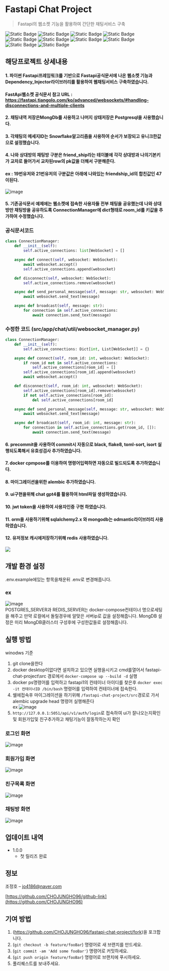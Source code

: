 # Fastapi Chat Project
> Fastapi의 웹소켓 기능을 활용하여 간단한 채팅서비스 구축

![Static Badge](https://img.shields.io/badge/Python-%233776AB)
![Static Badge](https://img.shields.io/badge/Fastapi-%23009688)
![Static Badge](https://img.shields.io/badge/PostgreSql-%234169E1)
![Static Badge](https://img.shields.io/badge/Sqlalchemy-%23D71F00)
![Static Badge](https://img.shields.io/badge/MongoDb-%2347A248)
![Static Badge](https://img.shields.io/badge/Dependency_Injector-blue)
![Static Badge](https://img.shields.io/badge/Poetry-%2360A5FA)
![Static Badge](https://img.shields.io/badge/Gunicorn-%23499848)
![Static Badge](https://img.shields.io/badge/Docker-%232496ED)
![Static Badge](https://img.shields.io/badge/JwtToken-red)

## 해당프로젝트 상세내용
#### 1. 파이썬 Fastapi프레임워크를 기반으로 Fastapi공식문서에 나온 웹소켓 기능과 Dependency_Injector라이브러리를 활용하여 웹채팅서비스 구축하였습니다.<br>
#### FastApi웹소켓 공식문서 참고 URL : https://fastapi.tiangolo.com/ko/advanced/websockets/#handling-disconnections-and-multiple-clients
#### 2. 채팅내역 저장은MongDb를 사용하고 나머지 상태저장은 Postgresql을 사용했습니다.
#### 3. 각채팅의 메세지ID는 Snowflake알고리즘을 사용하여 순서가 보장되고 유니크한값으로 설정했습니다.
#### 4. 나와 상대방의 채팅방 구분은 friend_ship라는 테이블에 각각 상대방과 나의기본키가 교차로 들어가서 교차된row의 pk값을 더해서 구분해준다.<br>
#### ex : 19번유저와 21번유저의 구분값은 아래에 나와있는 friendship_id의 합친값인 47이된다.<br>
![image](https://github.com/CHOJUNGHO96/fastapi-chat-project/assets/61762674/c1b479b8-eadf-4974-8168-833f408b7642)
#### 5. 기존공식문서 예제에는 웹소켓에 접속한 사용자들 전부 채팅을 공유했는데 나와 상대방만 채팅방을 공유하도록 ConnectionManager에 dict형태로 room_id를 키값을 추가하여 수정했습니다.<br>
### 공식문서코드
```py
class ConnectionManager:
    def __init__(self):
        self.active_connections: list[WebSocket] = []

    async def connect(self, websocket: WebSocket):
        await websocket.accept()
        self.active_connections.append(websocket)

    def disconnect(self, websocket: WebSocket):
        self.active_connections.remove(websocket)

    async def send_personal_message(self, message: str, websocket: WebSocket):
        await websocket.send_text(message)

    async def broadcast(self, message: str):
        for connection in self.active_connections:
            await connection.send_text(message)
```
### 수정한 코드 (src/app/chat/util/websocket_manager.py)
```py
class ConnectionManager:
    def __init__(self):
        self.active_connections: Dict[int, List[WebSocket]] = {}

    async def connect(self, room_id: int, websocket: WebSocket):
        if room_id not in self.active_connections:
            self.active_connections[room_id] = []
        self.active_connections[room_id].append(websocket)
        await websocket.accept()

    def disconnect(self, room_id: int, websocket: WebSocket):
        self.active_connections[room_id].remove(websocket)
        if not self.active_connections[room_id]:
            del self.active_connections[room_id]

    async def send_personal_message(self, message: str, websocket: WebSocket):
        await websocket.send_text(message)

    async def broadcast(self, room_id: int, message: str):
        for connection in self.active_connections.get(room_id, []):
            await connection.send_text(message)

```
#### 6. precommit을 사용하여 commit시 자동으로 black, flake8, toml-sort, isort 실행되도록해서 유효성검사 추가하였습니다.
#### 7. docker cpmpose를 이용하여 명령어입력하면 자동으로 빌드되도록 추가하였습니다.
#### 8. 마이그레이션을위한 alembic 추가하였습니다.
#### 9. ui구현을위해 chat gpt4를 활용하여 html파일 생성하였습니다.
#### 10. jwt token을 사용하여 사용자인증 구현 하였습니다.
#### 11. orm을 사용하기위해 sqlalchemy2.x 와 mongodb는 odmantic라이브러리 사용하였습니다.
#### 12. 유저정보 캐시에저장하기위해 redis 사용하였습니다.

![](../header.png)

## 개발 환경 설정
.env.example에있는 항목을채운뒤 .env로 변경해줍니다.
### ex</br>
![image](https://github.com/CHOJUNGHO96/fastapi-chat-project/assets/61762674/6dbe14f2-8a55-4468-b094-65fd64fd9d66) </br>
POSTGRES_SERVER과 REDIS_SERVER는 docker-compose컨테이너 명으로세팅을 해주고 만약 로컬에서 돌릴경우에 알맞은 서버ip로 값을 설정해줍니다.
MongDB 설정은 미리 MongDB클러스터 구성후에 구성한값들로 설정해줍니다.

## 실행 방법
winodws 기준
1. git clone을한다
2. docker desktop이없다면 설치하고 있으면 실행을시키고 cmd를열어서 fastapi-chat-project\src 경로에서 ```docker-compose up --build -d``` 실행
3. docker ps명령어를 입력하고 fastapi1의 컨테이너 아이디를 찾은후 ```docker exec -it 컨테이너ID /bin/bash``` 명령어를 입력하여 컨테이너에 접속한다.
4. 쉘에접속후 마이그레이션을 하기위해 ```/fastapi-chat-project/src```경로로 가서 alembic upgrade head 명령어 실행해준다</br>
ex
![image](https://github.com/CHOJUNGHO96/fastapi-chat-project/assets/61762674/0eb9e01d-ed79-41d1-ad04-89433089440b)
5. ```http://127.0.0.1:5051/api/v1/auth/login```로 접속하여 ui가 잘나오는지확인및 회원가입및 친구추가하고 채팅기능이 잘동작하는지 확인<br>
### 로그인 화면<br>
![image](https://github.com/CHOJUNGHO96/fastapi-chat-project/assets/61762674/458b9eb6-7dc0-4ad0-9e3c-89ffe1b0354f)
### 회원가입 화면<br>
![image](https://github.com/CHOJUNGHO96/fastapi-chat-project/assets/61762674/e3342bf8-6079-4e4d-9b23-48aabeb8a42b)
### 친구목록 화면<br>
![image](https://github.com/CHOJUNGHO96/fastapi-chat-project/assets/61762674/ea8cfff9-c578-4cd1-9ddf-1e20fbe1be23)
### 채팅방 화면<br>
![image](https://github.com/CHOJUNGHO96/fastapi-chat-project/assets/61762674/b57494ad-985e-421f-bf86-816264b37d5c)



## 업데이트 내역

* 1.0.0
    * 첫 릴리즈 완료

## 정보

조정호 – jo4186@naver.com

[https://github.com/CHOJUNGHO96/github-link](https://github.com/CHOJUNGHO96)

## 기여 방법

1. (<https://github.com/CHOJUNGHO96/fastapi-chat-project/fork>)을 포크합니다.
2. (`git checkout -b feature/fooBar`) 명령어로 새 브랜치를 만드세요.
3. (`git commit -am 'Add some fooBar'`) 명령어로 커밋하세요.
4. (`git push origin feature/fooBar`) 명령어로 브랜치에 푸시하세요. 
5. 풀리퀘스트를 보내주세요.

<!-- Markdown link & img dfn's -->
[npm-image]: https://img.shields.io/npm/v/datadog-metrics.svg?style=flat-square
[npm-url]: https://npmjs.org/package/datadog-metrics
[npm-downloads]: https://img.shields.io/npm/dm/datadog-metrics.svg?style=flat-square
[travis-image]: https://img.shields.io/travis/dbader/node-datadog-metrics/master.svg?style=flat-square
[travis-url]: https://travis-ci.org/dbader/node-datadog-metrics
[wiki]: https://github.com/yourname/yourproject/wiki
